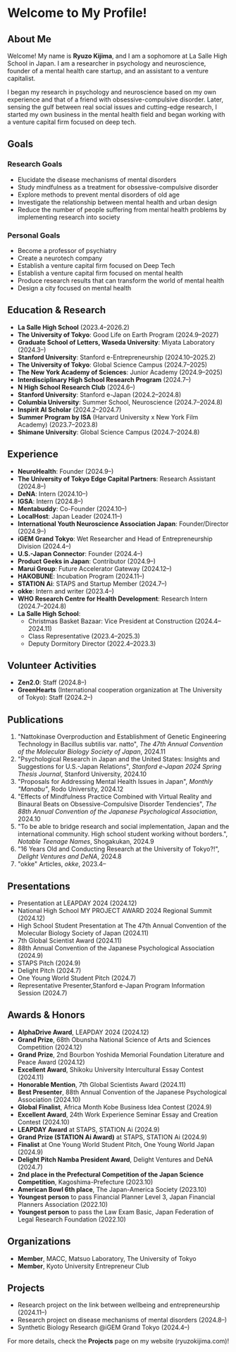 # Welcome to My Profile!

## About Me
Welcome! My name is **Ryuzo Kijima**, and I am a sophomore at La Salle High School in Japan. I am a researcher in psychology and neuroscience, founder of a mental health care startup, and an assistant to a venture capitalist.

I began my research in psychology and neuroscience based on my own experience and that of a friend with obsessive-compulsive disorder. Later, sensing the gulf between real social issues and cutting-edge research, I started my own business in the mental health field and began working with a venture capital firm focused on deep tech.

## Goals

### Research Goals
- Elucidate the disease mechanisms of mental disorders
- Study mindfulness as a treatment for obsessive-compulsive disorder
- Explore methods to prevent mental disorders of old age
- Investigate the relationship between mental health and urban design
- Reduce the number of people suffering from mental health problems by implementing research into society

### Personal Goals
- Become a professor of psychiatry
- Create a neurotech company
- Establish a venture capital firm focused on Deep Tech
- Establish a venture capital firm focused on mental health
- Produce research results that can transform the world of mental health
- Design a city focused on mental health

## Education & Research
- **La Salle High School** (2023.4–2026.2)
- **The University of Tokyo**: Good Life on Earth Program (2024.9–2027)
- **Graduate School of Letters, Waseda University**: Miyata Laboratory (2024.3–)
- **Stanford University**: Stanford e-Entrepreneurship (2024.10–2025.2)
- **The University of Tokyo**: Global Science Campus (2024.7–2025)
- **The New York Academy of Sciences**: Junior Academy (2024.9–2025)
- **Interdisciplinary High School Research Program** (2024.7–)
- **N High School Research Club** (2024.6–)
- **Stanford University**: Stanford e-Japan (2024.2–2024.8)
- **Columbia University**: Summer School, Neuroscience (2024.7–2024.8)
- **Inspirit AI Scholar** (2024.2–2024.7)
- **Summer Program by ISA** (Harvard University x New York Film Academy) (2023.7–2023.8)
- **Shimane University**: Global Science Campus (2024.7–2024.8)

## Experience
- **NeuroHealth**: Founder (2024.9–)
- **The University of Tokyo Edge Capital Partners**: Research Assistant (2024.8–)
- **DeNA**: Intern (2024.10–)
- **IGSA**: Intern (2024.8–)
- **Mentabuddy**: Co-Founder (2024.10–)
- **LocalHost**: Japan Leader (2024.11–)
- **International Youth Neuroscience Association Japan**: Founder/Director (2024.9–)
- **iGEM Grand Tokyo**: Wet Researcher and Head of Entrepreneurship Division (2024.4–)
- **U.S.-Japan Connector**: Founder (2024.4–)
- **Product Geeks in Japan**: Contributor (2024.9–)
- **Marui Group**: Future Accelerator Gateway (2024.12–)
- **HAKOBUNE**: Incubation Program (2024.11–)
- **STATION Ai**: STAPS and Startup Member (2024.7–)
- **okke**: Intern and writer (2023.4–)
- **WHO Research Centre for Health Development**: Research Intern (2024.7–2024.8)
- **La Salle High School**:
  - Christmas Basket Bazaar: Vice President at Construction (2024.4–2024.11)
  - Class Representative (2023.4–2025.3)
  - Deputy Dormitory Director (2022.4–2023.3)

## Volunteer Activities
- **Zen2.0**: Staff (2024.8–)
- **GreenHearts** (International cooperation organization at The University of Tokyo): Staff (2024.2–)

## Publications
1. "Nattokinase Overproduction and Establishment of Genetic Engineering Technology in Bacillus subtilis var. natto", *The 47th Annual Convention of the Molecular Biology Society of Japan*, 2024.11
2. "Psychological Research in Japan and the United States: Insights and Suggestions for U.S.-Japan Relations", *Stanford e-Japan 2024 Spring Thesis Journal*, Stanford University, 2024.10
3. "Proposals for Addressing Mental Health Issues in Japan", *Monthly "Manabu"*, Rodo University, 2024.12
4. "Effects of Mindfulness Practice Combined with Virtual Reality and Binaural Beats on Obsessive-Compulsive Disorder Tendencies", *The 88th Annual Convention of the Japanese Psychological Association*, 2024.10
5. "To be able to bridge research and social implementation, Japan and the international community. High school student working without borders.", *Notable Teenage Names*, Shogakukan, 2024.9
6. "16 Years Old and Conducting Research at the University of Tokyo?!", *Delight Ventures and DeNA*, 2024.8
7. "okke" Articles, *okke*, 2023.4–

## Presentations
- Presentation at LEAPDAY 2024 (2024.12)
- National High School MY PROJECT AWARD 2024 Regional Summit (2024.12)
- High School Student Presentation at The 47th Annual Convention of the Molecular Biology Society of Japan (2024.11)
- 7th Global Scientist Award (2024.11)
- 88th Annual Convention of the Japanese Psychological Association (2024.9)
- STAPS Pitch (2024.9)
- Delight Pitch (2024.7)
- One Young World Student Pitch (2024.7)
- Representative Presenter,Stanford e-Japan Program Information Session (2024.7)

## Awards & Honors
- **AlphaDrive Award**, LEAPDAY 2024 (2024.12)
- **Grand Prize**, 68th Obunsha National Science of Arts and Sciences Competition (2024.12)
- **Grand Prize**, 2nd Bourbon Yoshida Memorial Foundation Literature and Peace Award (2024.12)
- **Excellent Award**, Shikoku University Intercultural Essay Contest (2024.11)
- **Honorable Mention**, 7th Global Scientists Award (2024.11)
- **Best Presenter**, 88th Annual Convention of the Japanese Psychological Association (2024.10)
- **Global Finalist**, Africa Month Kobe Business Idea Contest (2024.9)
- **Excellent Award**, 24th Work Experience Seminar Essay and Creation Contest (2024.10)
- **LEAPDAY Award** at STAPS, STATION Ai (2024.9)
- **Grand Prize (STATION Ai Award)** at STAPS, STATION Ai (2024.9)
- **Finalist** at One Young World Student Pitch, One Young World Japan (2024.9)
- **Delight Pitch Namba President Award**, Delight Ventures and DeNA (2024.7)
- **2nd place in the Prefectural Competition of the Japan Science Competition**, Kagoshima-Prefecture (2023.10)
- **American Bowl 6th place**, The Japan-America Society (2023.10)
- **Youngest person** to pass Financial Planner Level 3,  Japan Financial Planners Association (2022.10)
- **Youngest person** to pass the Law Exam Basic, Japan Federation of Legal Research Foundation (2022.10)

## Organizations
- **Member**, MACC, Matsuo Laboratory, The University of Tokyo
- **Member**, Kyoto University Entrepreneur Club

## Projects
- Research project on the link between wellbeing and entrepreneurship (2024.11–)
- Research project on disease mechanisms of mental disorders (2024.8–)
- Synthetic Biology Research @iGEM Grand Tokyo (2024.4–)

For more details, check the **Projects** page on my website (ryuzokijima.com)!


